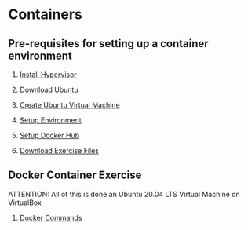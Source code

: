 # Containers


## Pre-requisites for setting up a container environment


1. [Install Hypervisor](https://www.virtualbox.org/wiki/Downloads)

2. [Download Ubuntu](https://ubuntu.com/download/desktop/thank-you?version=20.04.2.0&architecture=amd64)

3. [Create Ubuntu Virtual Machine](https://brb.nci.nih.gov/seqtools/installUbuntu.html)

4. [Setup Environment](https://raw.githubusercontent.com/mrcloudchase/Containers/main/env_setup_commands.txt)

5. [Setup Docker Hub](https://hub.docker.com/)

6. [Download Exercise Files](https://raw.githubusercontent.com/mrcloudchase/Containers/main/download_exercise_files.sh)


## Docker Container Exercise

ATTENTION: All of this is done an Ubuntu 20.04 LTS Virtual Machine on VirtualBox


1. [Docker Commands]()
